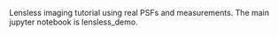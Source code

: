 Lensless imaging tutorial using real PSFs and measurements. The main jupyter notebook is lensless_demo. 
